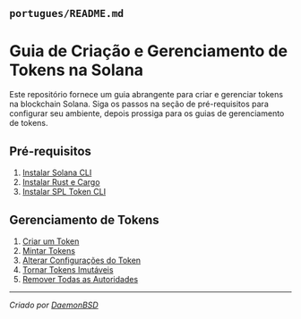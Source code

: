 ## `portugues/README.md`

# Guia de Criação e Gerenciamento de Tokens na Solana

Este repositório fornece um guia abrangente para criar e gerenciar tokens na blockchain Solana. Siga os passos na seção de pré-requisitos para configurar seu ambiente, depois prossiga para os guias de gerenciamento de tokens.

## Pré-requisitos

1. [Instalar Solana CLI](./prerequisites/01-instalar-solana-cli.md)
2. [Instalar Rust e Cargo](./prerequisites/02-instalar-rust-e-cargo.md)
3. [Instalar SPL Token CLI](./prerequisites/03-instalar-spl-token-cli.md)

## Gerenciamento de Tokens

1. [Criar um Token](./token-management/01-criar-token.md)
2. [Mintar Tokens](./token-management/02-mintar-tokens.md)
3. [Alterar Configurações do Token](./token-management/03-alterar-configuracoes-token.md)
4. [Tornar Tokens Imutáveis](./token-management/04-tornar-tokens-imutaveis.md)
5. [Remover Todas as Autoridades](./token-management/05-remover-todas-autoridades.md)

---

_Criado por [DaemonBSD](https://x.com/DaemonB2D)_
